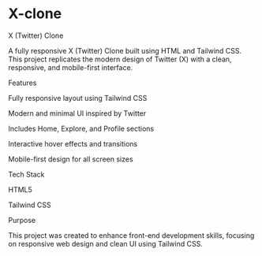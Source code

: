 # X-clone
X (Twitter) Clone

A fully responsive X (Twitter) Clone built using HTML and Tailwind CSS.
This project replicates the modern design of Twitter (X) with a clean, responsive, and mobile-first interface.

 Features

Fully responsive layout using Tailwind CSS

Modern and minimal UI inspired by Twitter

Includes Home, Explore, and Profile sections

Interactive hover effects and transitions

Mobile-first design for all screen sizes

 Tech Stack

HTML5

Tailwind CSS

 Purpose

This project was created to enhance front-end development skills, focusing on responsive web design and clean UI using Tailwind CSS.
